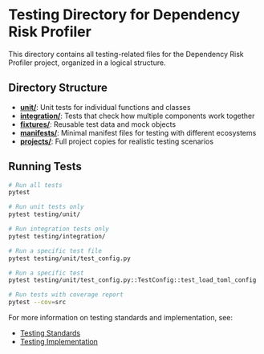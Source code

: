# Testing Directory for Dependency Risk Profiler

This directory contains all testing-related files for the Dependency Risk Profiler project, organized in a logical structure.

## Directory Structure

- **[unit/](unit/README.md)**: Unit tests for individual functions and classes
- **[integration/](integration/README.md)**: Tests that check how multiple components work together
- **[fixtures/](fixtures/README.md)**: Reusable test data and mock objects
- **[manifests/](manifests/README.md)**: Minimal manifest files for testing with different ecosystems
- **[projects/](projects/README.md)**: Full project copies for realistic testing scenarios

## Running Tests

```bash
# Run all tests
pytest

# Run unit tests only
pytest testing/unit/

# Run integration tests only
pytest testing/integration/

# Run a specific test file
pytest testing/unit/test_config.py

# Run a specific test
pytest testing/unit/test_config.py::TestConfig::test_load_toml_config

# Run tests with coverage report
pytest --cov=src
```

For more information on testing standards and implementation, see:
- [Testing Standards](../docs/project_standards/TESTING_STANDARDS.md)
- [Testing Implementation](../docs/project_standards/TESTING_IMPLEMENTATION.md)